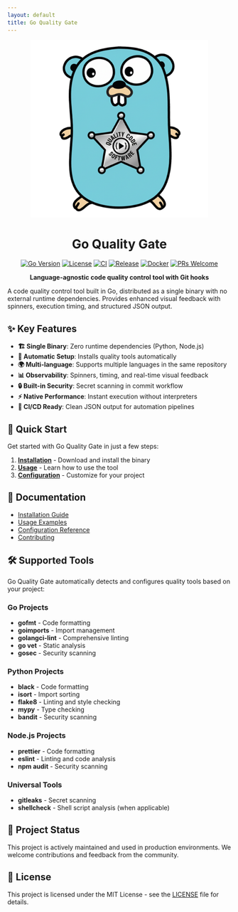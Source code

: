 ```yaml
---
layout: default
title: Go Quality Gate
---
```


<div align="center">
  <img src="gopher.png" alt="Go Quality Gate Logo" width="400">
  
  <h1>Go Quality Gate</h1>
  
  <p>
    <a href="https://golang.org/"><img src="https://img.shields.io/badge/Go-1.24+-00ADD8?style=flat&logo=go" alt="Go Version"></a>
    <a href="LICENSE"><img src="https://img.shields.io/badge/License-MIT-blue.svg" alt="License"></a>
    <a href="https://github.com/dmux/go-quality-gate/actions/workflows/ci.yml"><img src="https://github.com/dmux/go-quality-gate/workflows/CI/badge.svg" alt="CI"></a>
    <a href="https://github.com/dmux/go-quality-gate/actions/workflows/release.yml"><img src="https://github.com/dmux/go-quality-gate/workflows/Release/badge.svg" alt="Release"></a>
    <a href="https://github.com/dmux/go-quality-gate/pkgs/container/go-quality-gate"><img src="https://img.shields.io/badge/Docker-ghcr.io-blue?logo=docker" alt="Docker"></a>
    <a href="https://github.com/dmux/go-quality-gate/pulls"><img src="https://img.shields.io/badge/PRs-welcome-brightgreen.svg" alt="PRs Welcome"></a>
  </p>
  
  <p><strong>Language-agnostic code quality control tool with Git hooks</strong></p>
</div>

A code quality control tool built in Go, distributed as a single binary with no external runtime dependencies. Provides enhanced visual feedback with spinners, execution timing, and structured JSON output.

## ✨ Key Features

- **🏗️ Single Binary**: Zero runtime dependencies (Python, Node.js)
- **🔧 Automatic Setup**: Installs quality tools automatically
- **🌍 Multi-language**: Supports multiple languages in the same repository
- **📊 Observability**: Spinners, timing, and real-time visual feedback
- **🔒 Built-in Security**: Secret scanning in commit workflow
- **⚡ Native Performance**: Instant execution without interpreters
- **🚀 CI/CD Ready**: Clean JSON output for automation pipelines

## 🚀 Quick Start

Get started with Go Quality Gate in just a few steps:

1. **[Installation](installation.html)** - Download and install the binary
2. **[Usage](usage.html)** - Learn how to use the tool
3. **[Configuration](configuration.html)** - Customize for your project

## 📖 Documentation

- [Installation Guide](installation.html)
- [Usage Examples](usage.html)
- [Configuration Reference](configuration.html)
- [Contributing](contributing.html)

## 🛠️ Supported Tools

Go Quality Gate automatically detects and configures quality tools based on your project:

### Go Projects

- **gofmt** - Code formatting
- **goimports** - Import management
- **golangci-lint** - Comprehensive linting
- **go vet** - Static analysis
- **gosec** - Security scanning

### Python Projects

- **black** - Code formatting
- **isort** - Import sorting
- **flake8** - Linting and style checking
- **mypy** - Type checking
- **bandit** - Security scanning

### Node.js Projects

- **prettier** - Code formatting
- **eslint** - Linting and code analysis
- **npm audit** - Security scanning

### Universal Tools

- **gitleaks** - Secret scanning
- **shellcheck** - Shell script analysis (when applicable)

## 🔧 Project Status

This project is actively maintained and used in production environments. We welcome contributions and feedback from the community.

## 📄 License

This project is licensed under the MIT License - see the [LICENSE](https://github.com/dmux/go-quality-gate/blob/main/LICENSE) file for details.
